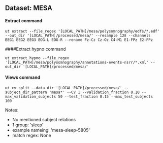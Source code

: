 ## Dataset: MESA

#### Extract command
```
ut extract --file_regex '[LOCAL_PATH]/mesa/polysomnography/edfs/*.edf' --out_dir '[LOCAL_PATH]/processed/mesa/' --resample 128 --channels EEG1 EEG2 EEG3 EOG-L EOG-R --rename Fz-Cz Cz-Oz C4-M1 E1-FPz E2-FPz
```

####Extract hypno command
```
ut extract_hypno --file_regex '[LOCAL_PATH]/mesa/polysomnography/annotations-events-nsrr/*.xml' --out_dir '[LOCAL_PATH]/processed/mesa/'
```

#### Views command
```
ut cv_split --data_dir '[LOCAL_PATH]/processed/mesa/' --subject_dir_pattern 'mesa*' --CV 1 --validation_fraction 0.10 --max_validation_subjects 50 --test_fraction 0.15 --max_test_subjects 100
```

Notes: 
- No mentioned subject relations
- 1 group: 'sleep'
- example nameing: 'mesa-sleep-5805'
- match regex: None
